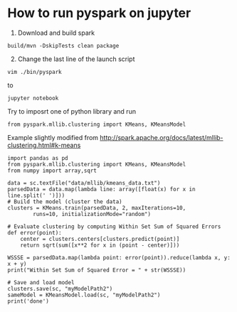 # How to run pyspark on jupyter

1. Download and build spark

```
build/mvn -DskipTests clean package
```

2. Change the last line of the launch script 

```
vim ./bin/pyspark
```

to

```
jupyter notebook
```

Try to imposrt one of python library and run 

```
from pyspark.mllib.clustering import KMeans, KMeansModel
```

Example slightly modified from  http://spark.apache.org/docs/latest/mllib-clustering.html#k-means

```
import pandas as pd
from pyspark.mllib.clustering import KMeans, KMeansModel
from numpy import array,sqrt

data = sc.textFile("data/mllib/kmeans_data.txt")
parsedData = data.map(lambda line: array([float(x) for x in line.split(' ')]))
# Build the model (cluster the data)
clusters = KMeans.train(parsedData, 2, maxIterations=10,
        runs=10, initializationMode="random")

# Evaluate clustering by computing Within Set Sum of Squared Errors
def error(point):
    center = clusters.centers[clusters.predict(point)]
    return sqrt(sum([x**2 for x in (point - center)]))

WSSSE = parsedData.map(lambda point: error(point)).reduce(lambda x, y: x + y)
print("Within Set Sum of Squared Error = " + str(WSSSE))

# Save and load model
clusters.save(sc, "myModelPath2")
sameModel = KMeansModel.load(sc, "myModelPath2")
print('done')
```
